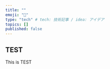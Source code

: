 ```yaml
---
title: ""
emoji: "💨"
type: "tech" # tech: 技術記事 / idea: アイデア
topics: []
published: false
---
```


## TEST

This is TEST